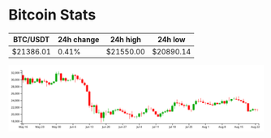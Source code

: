 # Bitcoin Stats

BTC/USDT|24h change|24h high|24h low|
|---|---|---|---|
|$21386.01|0.41%|$21550.00|$20890.14|

<img src="./chart.svg">
